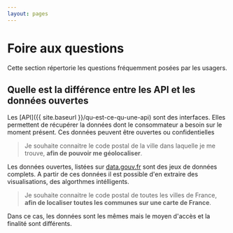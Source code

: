 ```yaml
---
layout: pages
---
```


# Foire aux questions

Cette section répertorie les questions fréquemment posées par les usagers.

## Quelle est la différence entre les API et les données ouvertes

Les [API]({{ site.baseurl }}/qu-est-ce-qu-une-api) sont des interfaces. Elles permettent de récupérer la données dont le consommateur a besoin sur le moment présent. Ces données peuvent être ouvertes ou confidentielles

>Je souhaite connaitre le code postal de la ville dans laquelle je me trouve, **afin de pouvoir me géolocaliser**.

Les données ouvertes, listées sur [data.gouv.fr](http://www.data.gouv.fr/fr/) sont des jeux de données complets. A partir de ces données il est possible d'en extraire des visualisations, des algorthmes intélligents.

>Je souhaite connaitre le code postal de toutes les villes de France, **afin de localiser toutes les communes sur une carte de France**.

Dans ce cas, les données sont les mêmes mais le moyen d'accès et la finalité sont différents.
